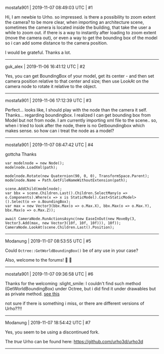 mostafa901 | 2019-11-07 08:49:03 UTC | #1

Hi,
I am newbie to Urho. so impressed. is there a possibility to zoom extent the camera?
to be more clear, when importing an architecture scene, sometimes the camera is located inside the building, that take the user a while to zoom out. if there is a way to instantly after loading to zoom extent (move the camera out), or even a way to get the bounding box of the model so i can add some distance to the camera position.

 I would be grateful. Thanks a lot.

-------------------------

guk_alex | 2019-11-06 16:41:12 UTC | #2

Yes, you can get BoundingBox of your model, get its center - and then set camera position relative to that center and size; then use LookAt on the camera node to rotate it relative to the object.

-------------------------

mostafa901 | 2019-11-06 17:12:39 UTC | #3

Perfect... looks like, I should play with the node than the camera it self. Thanks... 
regarding boundingbox.
I realized I can get bounding box from Model but not from node. I am currently importing xml file to the scene.. so, when i tried to look after the node, there is no Getboundingbox which makes sense. so how can i treat the node as a model?

-------------------------

mostafa901 | 2019-11-07 08:47:42 UTC | #4

gottcha Thanks

```
var modelnode = new Node();
modelnode.LoadXml(path);

modelnode.Rotate(new Quaternion(90, 0, 0), TransformSpace.Parent);
modelnode.Name = Path.GetFileNameWithoutExtension(path);

scene.AddChild(modelnode);
var bbx = scene.Children.Last().Children.SelectMany(o => o.Components).Where(x => x is StaticModel).Cast<StaticModel>().Select(o => o.BoundingBox);
var max = new Vector3(bbx.Max(o => o.Max.X), bbx.Max(o => o.Max.Y), bbx.Max(o => o.Max.Z));

await CameraNode.RunActionsAsync(new EaseInOut(new MoveBy(3, Vector3.Add(max, new Vector3(10f, 10f, 10f))), 10f));
CameraNode.LookAt(scene.Children.Last().Position);
```

-------------------------

Modanung | 2019-11-07 08:53:55 UTC | #5

Could `Octree::GetWorldBoundingBox()` be of any use in your case?

Also, welcome to the forums! :confetti_ball: :slightly_smiling_face:

-------------------------

mostafa901 | 2019-11-07 09:36:58 UTC | #6

Thanks for the welcoming :slight_smile: 
I couldn't find such method (GetWorldBoundingBox) under Octree, but i did find it under drawables but as private method. [see this](https://github.com/xamarin/urho/blob/cfeff3d45eaaee536e978f857c453dde3ec1c7ed/Bindings/Portable/Generated/Drawable.cs#L322)

not sure if there is something i miss, or there are different versions of Urho??!!

-------------------------

Modanung | 2019-11-07 18:54:42 UTC | #7

Yes, you seem to be using a discontinued fork.

The *true* Urho can be found here:
https://github.com/urho3d/urho3d

-------------------------

